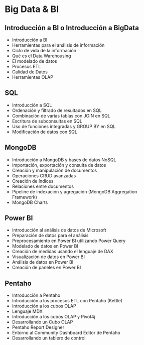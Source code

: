 # Big Data & BI

## Introducción a BI o Introducción a BigData

- Introducción a BI
- Herramientas para el análisis de información
- Ciclo de vida de la información
- Qué es el Data Warehousing
- El modelado de datos
- Procesos ETL
- Calidad de Datos 
- Herramientas OLAP

## SQL

- Introducción a SQL
- Ordenación y filtrado de resultados en SQL
- Combinación de varias tablas con JOIN en SQL
- Escritura de subconsultas en SQL
- Uso de funciones integradas y GROUP BY en SQL
- Modificación de datos con SQL

## MongoDB

- Introducción a MongoDB y bases de datos NoSQL
- Importación, exportación y consulta de datos
- Creación y manipulación de documentos
- Operaciones CRUD avanzadas
- Creación de índices
- Relaciones entre documentos
- Pipeline de indexación y agregación (MongoDB Aggregation Framework)
- MongoDB Charts

## Power BI

- Introducción al análisis de datos de Microsoft
- Preparación de datos para el análisis
- Preprocesamiento en Power BI utilizando Power Query
- Modelado de datos en Power BI
- Creación de medidas usando el lenguaje de DAX
- Visualización de datos en Power BI
- Análisis de datos en Power BI
- Creación de paneles en Power BI

## Pentaho
 
- Introducción a Pentaho
- Introducción a los procesos ETL con Pentaho (Kettle)
- Introducción a los cubos OLAP
- Lenguaje MDX
- Introducción a los cubos OLAP y Pivot4j
- Desarrollando un Cubo OLAP
- Pentaho Report Designer
- Entorno al Community Dashboard Editor de Pentaho
- Desarrollando un tablero de control

